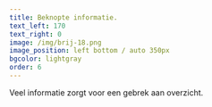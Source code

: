 ```yaml
---
title: Beknopte informatie.
text_left: 170
text_right: 0
image: /img/brij-18.png
image_position: left bottom / auto 350px
bgcolor: lightgray
order: 6
---
```


Veel informatie zorgt voor een gebrek aan overzicht.&nbsp;